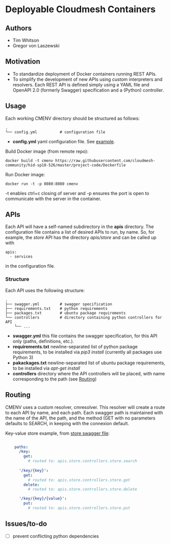 # Deployable Cloudmesh Containers

## Authors

- Tim Whitson
- Gregor von Laszewski

## Motivation

- To standardize deployment of Docker containers running REST APIs. 
- To simplify the development of new APIs using custom interpreters and resolvers. Each REST API is defined simply using a YAML file and OpenAPI 2.0 (formerly Swagger) specification and a (Python) controller.

## Usage

Each working CMENV directory should be structured as follows:

    .
    └── config.yml          # configuration file

- **config.yml** yaml configuration file. See [example](examples/config.yml).

Build Docker image (from remote repo):

    docker build -t cmenv https://raw.githubusercontent.com/cloudmesh-community/hid-sp18-526/master/project-code/Dockerfile
    
Run Docker image:

    docker run -t -p 8080:8080 cmenv
    
-t enables ctrl+c closing of server and -p ensures the port is open to communicate with the server in the container.

## APIs

Each API will have a self-named subdirectory in the **apis** directory. The configuration file contains a list of desired APIs to run, by name. So, for example, the *store* API has the directory *apis/store* and can be called up with

    apis:
      - services
      
in the configuration file.

### Structure

Each API uses the following structure:

    .
    ├── swagger.yml         # swagger specification
    ├── requirements.txt    # python requirements
    ├── packages.txt        # ubuntu package requirements
    └── controllers         # directory containing python controllers for API
        └── ...
        
- **swagger.yml** this file contains the swagger specification, for this API only (paths, definitions, etc.).
- **requirements.txt** newline-separated list of python package requirements, to be installed via *pip3 install* (currently all packages use Python 3)
- **pakackages.txt** newline-separated list of ubuntu package requirements, to be installed via *apt-get install*
- **controllers** directory where the API controllers will be placed, with name corresponding to the path (see [Routing](#routing))

## Routing

CMENV uses a custom resolver, cmresolver. This resolver will create a route to each API by name, and each path. Each swagger path is maintained with the name of the API, the path, and the method (GET with no parameters defaults to SEARCH, in keeping with the connexion default.

Key-value store example, from [store swagger file](apis/store/swagger.yml):

```yaml

    paths:
      /key:
        get:
          # routed to: apis.store.controllers.store.search
          
      '/key/{key}':
        get:
          # routed to: apis.store.controllers.store.get  
        delete:
          # routed to: apis.store.controllers.store.delete

      '/key/{key}/{value}':
        put:
          # routed to: apis.store.controllers.store.put
```

## Issues/to-do

- [ ] prevent conflicting python dependencies

